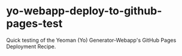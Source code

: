 # yo-webapp-deploy-to-github-pages-test
Quick testing of the Yeoman (Yo) Generator-Webapp's GitHub Pages Deployment Recipe.
